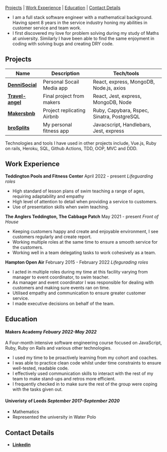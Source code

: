 [Projects](#projects) | [Work Experience](#work) | [Education](#education) | [Contact Details](#contact)

- I am a full stack software engineer with a mathematical background. Having spent 8 years in the service industry honing my abilities in customer service and team work.
- I first discovered my love for problem solving during my study of Maths at university. Similarly I have been able to find the same enjoyment in coding with solving bugs and creating DRY code.

## <h2 id="projects">Projects</h2>

| Name                         | Description       | Tech/tools               |
| ---------------------------- | ----------------- | -----------------        |
| [**DenniSocial**](https://github.com/dennihous/socialMedia_react) | Personal Socail Media app | React, express, MongoDB, Node.js, axios|
| [**Travel-angel**](https://github.com/dennihous/travel-angel) | Final project from makers | React, Jest, express, MongoDB, Node|
| [**Makersbnb**](https://github.com/dennihous/makersbnb) | Project replicating Airbnb | Ruby, Capybara, Rspec, Sinatra, PostgreSQL |
| [**broSplits**](https://github.com/dennihous/broSplits)| My personal fitness app| Javacscript, Handlebars, Jest, express|

Technologies and tools I have used in other projects include, Vue.js, Ruby on rails, Heroku, SQL, Github Actions, TDD, OOP, MVC and DDD. 

## <h2 id="work">Work Experience</h2>

**Teddington Pools and Fitness Center** April 2022 - present
_Lifeguarding roles_

- High standard of lesson plans of swim teaching a range of ages, requiring adaptability and empathy
- High level of attention to detail when providing a service to customers.
- Use of presentation skills when swim teaching.

**The Anglers Teddington, The Cabbage Patch** May 2021 - present
_Front of House_

- Keeping customers happy and create and enjoyable environment, I see customers regularly and create report.
- Working multiple roles at the same time to ensure a smooth service for the customers.
- Working well in a team delegating tasks to work cohesively as a team.

**Hampton Open Air** February 2015 - February 2022
_Lifegurading roles_

- I acted in multiple roles during my time at this facility varying from manager to event coordinator, to swim teacher. 
- As manager and event coordinator I was responsible for dealing with customers and making sure events ran on time.
- Utilised empathy and communication to ensure greater customer service.
- I made executive decisions on behalf of the team.

## <h2 id="education">Education</h2>

#### Makers Academy _Febuary 2022-May 2022_
A Four-month intensive software engineering course focused on JavaScript, Ruby, Ruby on Rails and various other technologies.
- I used my time to be proactively learning from my cohort and coaches.
- I was able to practice clean code whilst under time constraints to ensure well-tested, readable code.
- I effectively used communication skills to interact with the rest of my team to make stand-ups and retros more efficient. 
- I frequently checked in to make sure the rest of the group were coping with the tasks given out.

#### Univeristy of Leeds _September 2017-September 2020_

- Mathematics
- Represented the university in Water Polo

## <h2 id="contact">Contact Details</h2>

- [**Linkedin**](https://www.linkedin.com/in/dennihous/)
